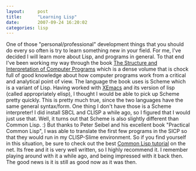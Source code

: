 ```yaml
---
layout:     post
title:      "Learning Lisp"
date:       2007-09-24 16:20:02
categories: lisp
---
```

One of those "personal/professional" development things that you should do every so often is try to learn something new in your field. For me, I've decided I will learn more about Lisp, and programs in general. To that end I've been working my way through the book [The Structure and Interpretation of Computer Programs](http://mitpress.mit.edu/sicp/full-text/book/book.html) which is a dense volume that is chock full of good knowledge about how computer programs work from a critical and analytical point of view. The language the book uses is Scheme which is a variant of Lisp. Having worked with [XEmacs](http://xemacs.org) and its version of lisp (called appropriately elisp), I thought I would be able to pick up Scheme pretty quickly. This is pretty much true, since the two languages have the same general syntax/form. One thing I don't have those is a Scheme interpreter! I did install SBCL and CLISP a while ago, so I figured that I would just use that. Well, it turns out that Scheme is also slightly different than Common Lisp. :) But thanks to Peter Seibel and his excellent book "Practical Common Lisp", I was able to translate the first few programs in the SICP so that they would run in my CLISP-Slime environment. So if you find yourself in this situation, be sure to check out the best [Common Lisp tutorial](http://www.gigamonkeys.com/book/) on the net. Its free and it is very well written, so I highly recommend it. I remember playing around with it a while ago, and being impressed with it back then. The good news is it is still as good now as it was then.
